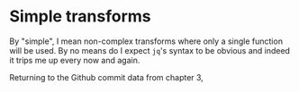 # Simple transforms

By "simple", I mean non-complex transforms where only a single function will be used. By no means do I expect `jq`'s syntax to be obvious and indeed it trips me up every now and again.

Returning to the Github commit data from chapter 3, 